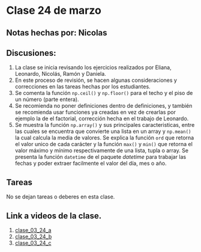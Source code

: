 # Clase 24 de marzo

## Notas hechas por: Nicolas

## Discusiones:

1. La clase se inicia revisando los ejercicios realizados por Eliana, Leonardo, Nicolás, Ramón y Daniela.
1. En este proceso de revisión, se hacen algunas consideraciones y correcciones en las tareas hechas por los estudiantes. 
2. Se comenta la función `np.ceil()` y `np.floor()` para el techo y el piso de un número (parte entera).
3. Se recomienda no poner definiciones dentro de definiciones, y también se recomienda usar funciones ya creadas en vez de crearlas por ejemplo la de el factorial, corrección hecha en el trabajo de Leonardo.
4. Se muestra la función `np.array()` y sus principales caracteristicas, entre las cuales se encuentra que convierte una lista en un array y `np.mean()` la cual calcula la media de valores. 
Se explica la función `ord` que retorna el valor unico de cada carácter y la función `max()` y `min()` que retorna el valor máximo y mínimo respectivamente de una lista, tupla o array.
Se presenta la función `datetime` de el paquete *datetime* para trabajar las fechas y poder extraer facilmente el valor del día, mes o año.

## Tareas

No se dejan tareas o deberes en esta clase. 

## Link a videos de la clase.

1. [clase_03_24_a](https://drive.google.com/file/d/10CrbF5K7ZYBXAlBryYxMKp8ju79aMced/view?usp=sharing)‌
1. [clase_03_24_b](https://drive.google.com/file/d/1lZtcfgH6vC0hx86ydmaH1LFCq5_Lzb1f/view?usp=sharing)
1. [clase_03_24_c](https://drive.google.com/file/d/1k4zS14WvWU-VUlYMQIo-B19YdW30a3H9/view?usp=sharing)